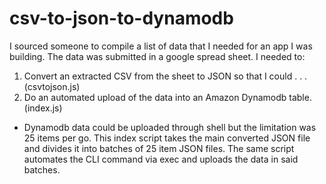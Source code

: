 # csv-to-json-to-dynamodb

I sourced someone to compile a list of data that I needed for an app I was building. The data was submitted in a google spread sheet. I needed to: 

1. Convert an extracted CSV from the sheet to JSON so that I could . . . (csvtojson.js)
2. Do an automated upload of the data into an Amazon Dynamodb table. (index.js)

* Dynamodb data could be uploaded through shell but the limitation was 25 items per go. This index script takes the main converted JSON file and divides it into batches of 25 item JSON files. The same script automates the CLI command via exec and uploads the data in said batches.
